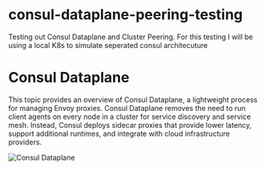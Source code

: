 # consul-dataplane-peering-testing
Testing out Consul Dataplane and Cluster Peering. For this testing I will be using a local K8s to simulate seperated consul architecuture

# Consul Dataplane
This topic provides an overview of Consul Dataplane, a lightweight process for managing Envoy proxies. Consul Dataplane removes the need to run client agents on every node in a cluster for service discovery and service mesh. Instead, Consul deploys sidecar proxies that provide lower latency, support additional runtimes, and integrate with cloud infrastructure providers.

![Consul Dataplane](./docs/assets.avif)